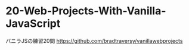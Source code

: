 # 20-Web-Projects-With-Vanilla-JavaScript

バニラJSの練習20問
https://github.com/bradtraversy/vanillawebprojects
